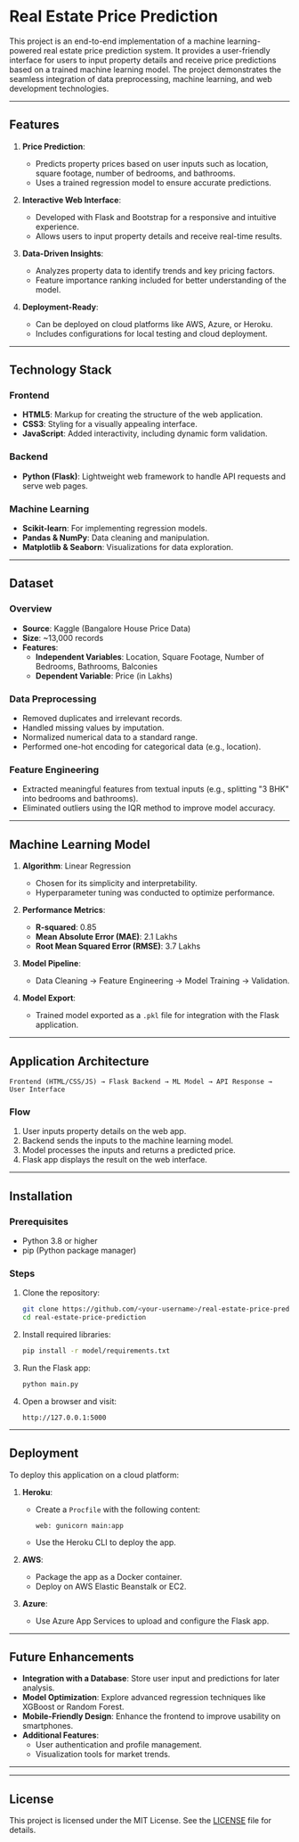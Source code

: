 # Real Estate Price Prediction

This project is an end-to-end implementation of a machine learning-powered real estate price prediction system. It provides a user-friendly interface for users to input property details and receive price predictions based on a trained machine learning model. The project demonstrates the seamless integration of data preprocessing, machine learning, and web development technologies.

---

## Features

1. **Price Prediction**:
   - Predicts property prices based on user inputs such as location, square footage, number of bedrooms, and bathrooms.
   - Uses a trained regression model to ensure accurate predictions.

2. **Interactive Web Interface**:
   - Developed with Flask and Bootstrap for a responsive and intuitive experience.
   - Allows users to input property details and receive real-time results.

3. **Data-Driven Insights**:
   - Analyzes property data to identify trends and key pricing factors.
   - Feature importance ranking included for better understanding of the model.

4. **Deployment-Ready**:
   - Can be deployed on cloud platforms like AWS, Azure, or Heroku.
   - Includes configurations for local testing and cloud deployment.

---

## Technology Stack

### Frontend
- **HTML5**: Markup for creating the structure of the web application.
- **CSS3**: Styling for a visually appealing interface.
- **JavaScript**: Added interactivity, including dynamic form validation.

### Backend
- **Python (Flask)**: Lightweight web framework to handle API requests and serve web pages.

### Machine Learning
- **Scikit-learn**: For implementing regression models.
- **Pandas & NumPy**: Data cleaning and manipulation.
- **Matplotlib & Seaborn**: Visualizations for data exploration.

---

## Dataset

### Overview
- **Source**: Kaggle (Bangalore House Price Data)
- **Size**: ~13,000 records
- **Features**:
  - **Independent Variables**: Location, Square Footage, Number of Bedrooms, Bathrooms, Balconies
  - **Dependent Variable**: Price (in Lakhs)

### Data Preprocessing
- Removed duplicates and irrelevant records.
- Handled missing values by imputation.
- Normalized numerical data to a standard range.
- Performed one-hot encoding for categorical data (e.g., location).

### Feature Engineering
- Extracted meaningful features from textual inputs (e.g., splitting "3 BHK" into bedrooms and bathrooms).
- Eliminated outliers using the IQR method to improve model accuracy.

---

## Machine Learning Model

1. **Algorithm**: Linear Regression
   - Chosen for its simplicity and interpretability.
   - Hyperparameter tuning was conducted to optimize performance.

2. **Performance Metrics**:
   - **R-squared**: 0.85
   - **Mean Absolute Error (MAE)**: 2.1 Lakhs
   - **Root Mean Squared Error (RMSE)**: 3.7 Lakhs

3. **Model Pipeline**:
   - Data Cleaning -> Feature Engineering -> Model Training -> Validation.

4. **Model Export**:
   - Trained model exported as a `.pkl` file for integration with the Flask application.

---

## Application Architecture

```
Frontend (HTML/CSS/JS) → Flask Backend → ML Model → API Response → User Interface
```

### Flow
1. User inputs property details on the web app.
2. Backend sends the inputs to the machine learning model.
3. Model processes the inputs and returns a predicted price.
4. Flask app displays the result on the web interface.

---

## Installation

### Prerequisites
- Python 3.8 or higher
- pip (Python package manager)

### Steps
1. Clone the repository:
   ```bash
   git clone https://github.com/<your-username>/real-estate-price-prediction.git
   cd real-estate-price-prediction
   ```

2. Install required libraries:
   ```bash
   pip install -r model/requirements.txt
   ```

3. Run the Flask app:
   ```bash
   python main.py
   ```

4. Open a browser and visit:
   ```
   http://127.0.0.1:5000
   ```

---

## Deployment

To deploy this application on a cloud platform:

1. **Heroku**:
   - Create a `Procfile` with the following content:
     ```
     web: gunicorn main:app
     ```
   - Use the Heroku CLI to deploy the app.

2. **AWS**:
   - Package the app as a Docker container.
   - Deploy on AWS Elastic Beanstalk or EC2.

3. **Azure**:
   - Use Azure App Services to upload and configure the Flask app.

---

## Future Enhancements

- **Integration with a Database**: Store user input and predictions for later analysis.
- **Model Optimization**: Explore advanced regression techniques like XGBoost or Random Forest.
- **Mobile-Friendly Design**: Enhance the frontend to improve usability on smartphones.
- **Additional Features**:
  - User authentication and profile management.
  - Visualization tools for market trends.

---


---

## License

This project is licensed under the MIT License. See the [LICENSE](LICENSE) file for details.
